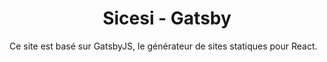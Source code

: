 <h1 align="center">
  Sicesi - Gatsby
</h1>

Ce site est basé sur GatsbyJS, le générateur de sites statiques pour React.

